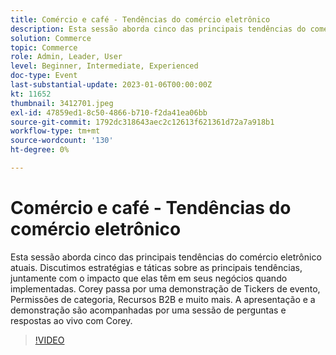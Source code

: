 ```yaml
---
title: Comércio e café - Tendências do comércio eletrônico
description: Esta sessão aborda cinco das principais tendências do comércio eletrônico atuais. Discutimos estratégias e táticas sobre as principais tendências, juntamente com o impacto que elas têm em seus negócios quando implementadas. Corey passa por uma demonstração de Tickers de evento, Permissões de categoria, Recursos B2B e muito mais. A apresentação e a demonstração são acompanhadas por uma sessão de perguntas e respostas ao vivo com Corey.
solution: Commerce
topic: Commerce
role: Admin, Leader, User
level: Beginner, Intermediate, Experienced
doc-type: Event
last-substantial-update: 2023-01-06T00:00:00Z
kt: 11652
thumbnail: 3412701.jpeg
exl-id: 47859ed1-8c50-4866-b710-f2da41ea06bb
source-git-commit: 1792dc318643aec2c12613f621361d72a7a918b1
workflow-type: tm+mt
source-wordcount: '130'
ht-degree: 0%

---
```


# Comércio e café - Tendências do comércio eletrônico

Esta sessão aborda cinco das principais tendências do comércio eletrônico atuais. Discutimos estratégias e táticas sobre as principais tendências, juntamente com o impacto que elas têm em seus negócios quando implementadas. Corey passa por uma demonstração de Tickers de evento, Permissões de categoria, Recursos B2B e muito mais. A apresentação e a demonstração são acompanhadas por uma sessão de perguntas e respostas ao vivo com Corey.

>[!VIDEO](https://video.tv.adobe.com/v/3412701/?quality=12&learn=on)
